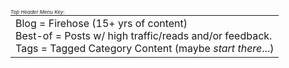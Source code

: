 
  <style type="text/css">
        .e-mail:before {
            content: attr(data-website) "\0040" attr(data-user);
            unicode-bidi: bidi-override;
            direction: rtl;
        }
    </style>

<br />

<div style="font-size: 8px;" >
<i>Top Header Menu Key</i>:
<table style="margin: 0 auto; text-align: left;">
 <tr>
    <td>Blog = Firehose (15+ yrs of content) <br />
    Best-of = Posts w/ high traffic/reads and/or feedback. <br />
    Tags = Tagged Category Content (maybe <i>start there</i>...)
    </td>
 </tr>
</table>
</div>
